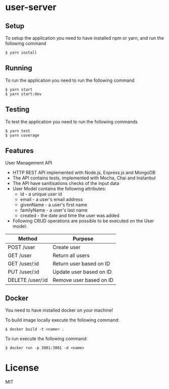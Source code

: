 # user-server

## Setup

To setup the application you need to have installed npm or yarn, and run the following command

```
$ yarn install
```

## Running

To run the application you need to run the following command

```
$ yarn start
$ yarn start:dev
```

## Testing

To test the application you need to run the following commands

```
$ yarn test
$ yarn coverage
```

## Features

User Management API

- HTTP REST API implemented with Node.js, Express.js and MongoDB
- The API contains tests, implemented with Mocha, Chai and Instanbul
- The API have sanitisations checks of the input data
- User Model contains the following attributes:
  - id - a unique user id
  - email - a user's email address
  - givenName - a user's first name
  - familyName - a user's last name
  - created - the date and time the user was added
- Following CRUD operations are possible to be executed on the User model:

| Method           | Purpose                 |
| ---------------- | ----------------------- |
| POST /user       | Create user             |
| GET /user        | Return all users        |
| GET /user/:id    | Return user based on ID |
| PUT /user/:id    | Update user based on ID |
| DELETE /user/:id | Remove user based on ID |

## Docker

You need to have installed docker on your machine!

To build image locally execute the following command:

```
$ docker build -t <name> .
```

To run execute the following command:

```
$ docker run -p 3001:3001 -d <name>
```

# License

MIT
